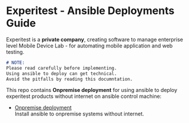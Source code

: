 
# Experitest - Ansible Deployments Guide

Experitest is a **private company**, creating software to manage enterprise level Mobile Device Lab - for automating mobile application and web testing.

```md
# NOTE: 
Please read carefully before implementing. 
Using ansible to deploy can get technical. 
Avoid the pitfalls by reading this documntation. 
```

This repo contains **Onpremise deployment** for using ansible to deploy experitest products without internet on ansible control machine:

- [Onpremise deployment](./onpremise-deploy-without-internet/Readme.md) \
Install ansible to onpremise systems without internet.